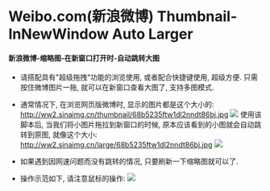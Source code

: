 Weibo.com(新浪微博) Thumbnail-InNewWindow Auto Larger
==============
#### 新浪微博-缩略图-在新窗口打开时-自动跳转大图

- 请搭配具有"超级拖拽"功能的浏览使用, 或者配合快捷键使用, 超级方便.
只需按住微博图片一拖, 就可以在新窗口查看大图了, 支持多图模式.

- 通常情况下, 在浏览网页版微博时, 显示的图片都是这个大小的:
http://ww2.sinaimg.cn/thumbnail/68b5235ftw1dl2nndt86bj.jpg
![](https://raw.githubusercontent.com/zheung/userscript/master/greasyfork/4796/preview01.jpg)
使用该脚本后, 当我们将小图片拖拉到新窗口的时候, 原本应该看到的小图就会自动跳转到原图, 就像这个大小:
http://ww2.sinaimg.cn/large/68b5235ftw1dl2nndt86bj.jpg
![](https://raw.githubusercontent.com/zheung/userscript/master/greasyfork/4796/preview02.jpg)

- 如果遇到因网速问题而没有跳转的情况, 只要刷新一下缩略图就可以了.

- 操作示范如下, 请注意鼠标的操作:
![](https://raw.githubusercontent.com/zheung/userscript/master/greasyfork/4796/preview03.gif)